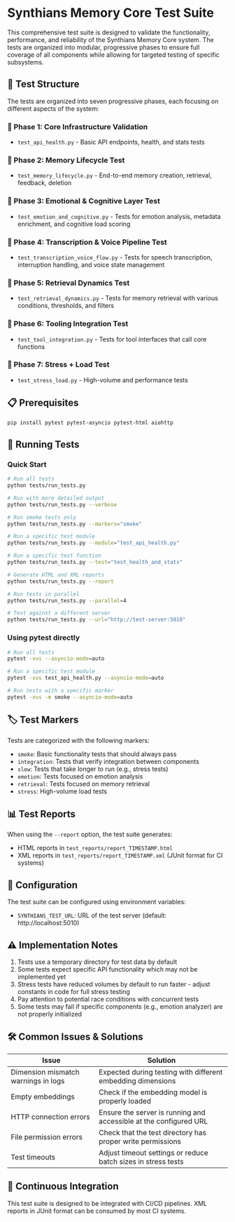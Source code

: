 # Synthians Memory Core Test Suite

This comprehensive test suite is designed to validate the functionality, performance, and reliability of the Synthians Memory Core system. The tests are organized into modular, progressive phases to ensure full coverage of all components while allowing for targeted testing of specific subsystems.

## 🧪 Test Structure

The tests are organized into seven progressive phases, each focusing on different aspects of the system:

### 🔹 Phase 1: Core Infrastructure Validation
- `test_api_health.py` - Basic API endpoints, health, and stats tests

### 🔹 Phase 2: Memory Lifecycle Test
- `test_memory_lifecycle.py` - End-to-end memory creation, retrieval, feedback, deletion

### 🔹 Phase 3: Emotional & Cognitive Layer Test
- `test_emotion_and_cognitive.py` - Tests for emotion analysis, metadata enrichment, and cognitive load scoring

### 🔹 Phase 4: Transcription & Voice Pipeline Test
- `test_transcription_voice_flow.py` - Tests for speech transcription, interruption handling, and voice state management

### 🔹 Phase 5: Retrieval Dynamics Test
- `test_retrieval_dynamics.py` - Tests for memory retrieval with various conditions, thresholds, and filters

### 🔹 Phase 6: Tooling Integration Test
- `test_tool_integration.py` - Tests for tool interfaces that call core functions

### 🔹 Phase 7: Stress + Load Test
- `test_stress_load.py` - High-volume and performance tests 

## 📋 Prerequisites

```bash
pip install pytest pytest-asyncio pytest-html aiohttp
```

## 🚀 Running Tests

### Quick Start

```bash
# Run all tests
python tests/run_tests.py

# Run with more detailed output
python tests/run_tests.py --verbose

# Run smoke tests only
python tests/run_tests.py --markers="smoke"

# Run a specific test module
python tests/run_tests.py --module="test_api_health.py"

# Run a specific test function
python tests/run_tests.py --test="test_health_and_stats"

# Generate HTML and XML reports
python tests/run_tests.py --report

# Run tests in parallel
python tests/run_tests.py --parallel=4

# Test against a different server
python tests/run_tests.py --url="http://test-server:5010"
```

### Using pytest directly

```bash
# Run all tests
pytest -xvs --asyncio-mode=auto

# Run a specific test module
pytest -xvs test_api_health.py --asyncio-mode=auto

# Run tests with a specific marker
pytest -xvs -m smoke --asyncio-mode=auto
```

## 🏷️ Test Markers

Tests are categorized with the following markers:

- `smoke`: Basic functionality tests that should always pass
- `integration`: Tests that verify integration between components
- `slow`: Tests that take longer to run (e.g., stress tests)
- `emotion`: Tests focused on emotion analysis
- `retrieval`: Tests focused on memory retrieval
- `stress`: High-volume load tests

## 📊 Test Reports

When using the `--report` option, the test suite generates:

- HTML reports in `test_reports/report_TIMESTAMP.html`
- XML reports in `test_reports/report_TIMESTAMP.xml` (JUnit format for CI systems)

## 🔧 Configuration

The test suite can be configured using environment variables:

- `SYNTHIANS_TEST_URL`: URL of the test server (default: http://localhost:5010)

## ⚠️ Implementation Notes

1. Tests use a temporary directory for test data by default
2. Some tests expect specific API functionality which may not be implemented yet
3. Stress tests have reduced volumes by default to run faster - adjust constants in code for full stress testing
4. Pay attention to potential race conditions with concurrent tests
5. Some tests may fail if specific components (e.g., emotion analyzer) are not properly initialized

## 🛠 Common Issues & Solutions

| Issue | Solution |
|-------|----------|
| Dimension mismatch warnings in logs | Expected during testing with different embedding dimensions |
| Empty embeddings | Check if the embedding model is properly loaded |
| HTTP connection errors | Ensure the server is running and accessible at the configured URL |
| File permission errors | Check that the test directory has proper write permissions |
| Test timeouts | Adjust timeout settings or reduce batch sizes in stress tests |

## 🔄 Continuous Integration

This test suite is designed to be integrated with CI/CD pipelines. XML reports in JUnit format can be consumed by most CI systems.
